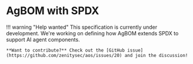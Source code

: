 # AgBOM with SPDX

!!! warning "Help wanted"
    This specification is currently under development. We're working on defining how AgBOM extends SPDX to support AI agent components.
    
    **Want to contribute?** Check out the [GitHub issue](https://github.com/zenitysec/aos/issues/20) and join the discussion!
